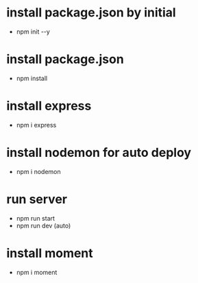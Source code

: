 # install package.json by initial
- npm init --y

# install package.json
- npm install

# install express
- npm i express

# install nodemon for auto deploy
- npm i nodemon

# run server
- npm run start
- npm run dev (auto)

# install moment
- npm i moment